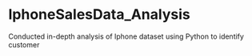 # IphoneSalesData_Analysis
Conducted in-depth analysis of Iphone dataset using Python to identify customer 
